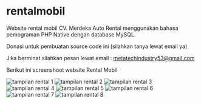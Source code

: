 # rentalmobil
Website rental mobil CV. Merdeka Auto Rental menggunakan bahasa pemograman PHP Native dengan database MySQL.

Donasi untuk pembuatan source code ini (silahkan tanya lewat email ya)

Jika berminat silahkan pesan lewat email : metatechindustry53@gmail.com

Berikut ini screenshoot website Rental Mobil

![tampilan rental 1](https://github.com/arifzikir66/rentalmobil/assets/130142801/e8ec0fe1-a852-47d6-ac06-6e88fbc72e43)
![tampilan rental 2](https://github.com/arifzikir66/rentalmobil/assets/130142801/bd96f2af-6a59-42ec-ba8b-02387923fa09)
![tampilan rental 3](https://github.com/arifzikir66/rentalmobil/assets/130142801/4aba341c-ee37-45c1-8b10-ff4e84f983ec)
![tampilan rental 4](https://github.com/arifzikir66/rentalmobil/assets/130142801/f7273664-697a-4abc-97fe-00cfc7cbb833)
![tampilan rental 5](https://github.com/arifzikir66/rentalmobil/assets/130142801/55d57203-b2f6-407b-af62-b7baea1c773c)
![tampilan rental 6](https://github.com/arifzikir66/rentalmobil/assets/130142801/bae08c69-fee5-461a-874f-8d2ae01e26c5)
![tampilan rental 7](https://github.com/arifzikir66/rentalmobil/assets/130142801/9c33898b-0b75-434a-82b0-9944295dba91)
![tampilan rental 8](https://github.com/arifzikir66/rentalmobil/assets/130142801/bf9eda2e-6f96-4c27-95e1-e6d92806acd5)
